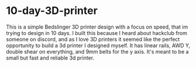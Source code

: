 # 10-day-3D-printer
This is a simple Bedslinger 3D printer design with a focus on speed, that im trying to design in 10 days. I built this because I heard about hackclub from someone on discord, and as I love 3D printers it seemed like the perfect opportunity to build a 3d printer I designed myself. It has linear rails, AWD Y, double shear on everything, and 9mm belts for the y axis. It's meant to be a small but fast and reliable 3d printer.
